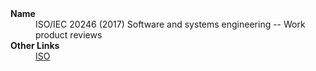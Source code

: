 
<dl>
	<dt><strong>Name</strong></dt>
	<dd>ISO/IEC 20246 (2017) Software and systems engineering -- Work product reviews</dd>
	<dt><strong>Other Links</strong></dt>
	<dd><a href="https://www.iso.org/standard/67407.html">ISO</a></dd>
</dl>